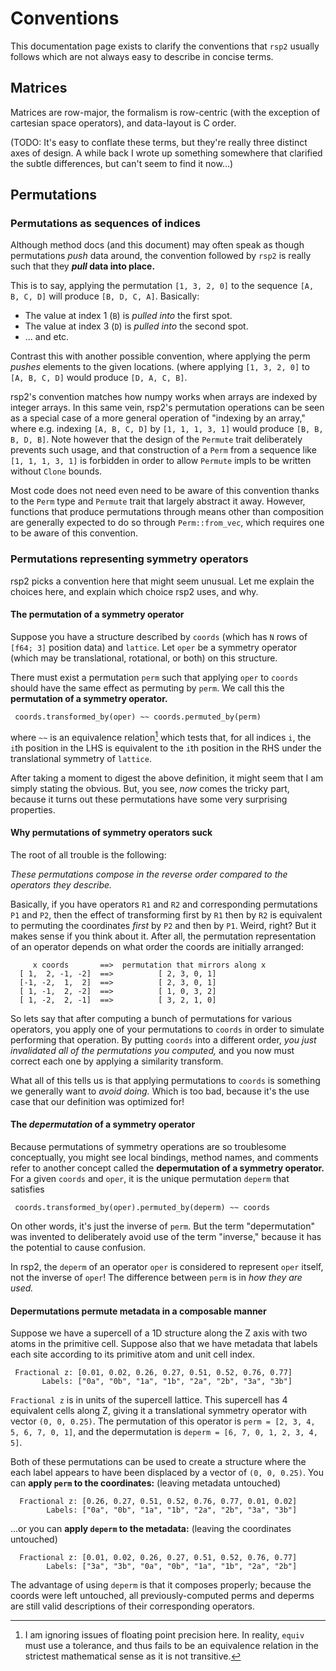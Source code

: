 # Conventions

This documentation page exists to clarify the conventions that `rsp2` usually follows which are not always easy to describe in concise terms.

## Matrices

Matrices are row-major, the formalism is row-centric (with the exception of cartesian space operators), and data-layout is C order.

(TODO: It's easy to conflate these terms, but they're really three distinct axes of design.  A while back I wrote up something somewhere that clarified the subtle differences, but can't seem to find it now...)

## Permutations
### Permutations as sequences of indices

Although method docs (and this document) may often speak as though permutations _push_ data around, the convention followed by `rsp2` is really such that they __*pull* data into place.__

This is to say, applying the permutation `[1, 3, 2, 0]` to the sequence `[A, B, C, D]` will produce `[B, D, C, A]`. Basically:

* The value at index 1 (`B`) is _pulled into_ the first spot.
* The value at index 3 (`D`) is _pulled into_ the second spot.
* ... and etc.

Contrast this with another possible convention, where applying the perm _pushes_ elements to the given locations. (where applying `[1, 3, 2, 0]` to `[A, B, C, D]` would produce `[D, A, C, B]`.

rsp2's convention matches how numpy works when arrays are indexed by integer arrays.  In this same vein, rsp2's permutation operations can be seen as a special case of a more general operation of "indexing by an array," where e.g. indexing `[A, B, C, D]` by `[1, 1, 1, 3, 1]` would produce `[B, B, B, D, B]`.  Note however that the design of the `Permute` trait deliberately prevents such usage, and that construction of a `Perm` from a sequence like `[1, 1, 1, 3, 1]` is forbidden in order to allow `Permute` impls to be written without `Clone` bounds.

Most code does not need even need to be aware of this convention thanks to the `Perm` type and `Permute` trait that largely abstract it away.  However, functions that produce permutations through means other than composition are generally expected to do so through `Perm::from_vec`, which requires one to be aware of this convention.

### Permutations representing symmetry operators

rsp2 picks a convention here that might seem unusual.  Let me explain the choices here, and explain which choice rsp2 uses, and why.

#### The permutation of a symmetry operator

Suppose you have a structure described by `coords` (which has `N` rows of `[f64; 3]` position data) and `lattice`.  Let `oper` be a symmetry operator (which may be translational, rotational, or both) on this structure.

There must exist a permutation `perm` such that applying `oper` to `coords` should have the same effect as permuting by `perm`.  We call this the **permutation of a symmetry operator.**

```text
 coords.transformed_by(oper) ~~ coords.permuted_by(perm)
```

where `~~` is an equivalence relation[^get-real] which tests that, for all indices `i`, the `i`th position in the LHS is equivalent to the `i`th position in the RHS under the translational symmetry of `lattice`.

After taking a moment to digest the above definition, it might seem that I am simply stating the obvious.  But, you see, *now* comes the tricky part, because it turns out these permutations have some very surprising properties.

[^get-real]: I am ignoring issues of floating point precision here.  In reality, `equiv` must use a tolerance, and thus fails to be an equivalence relation in the strictest mathematical sense as it is not transitive.

#### Why permutations of symmetry operators suck

The root of all trouble is the following:

*These permutations compose in the reverse order compared to the operators they describe.*

Basically, if you have operators `R1` and `R2` and corresponding permutations `P1` and `P2`, then the effect of transforming first by `R1` then by `R2` is equivalent to permuting the coordinates *first* by `P2` and then by `P1`.  Weird, right?  But it makes sense if you think about it. After all, the permutation representation of an operator depends on what order the coords are initially arranged:

```
     x coords       ==>  permutation that mirrors along x
  [ 1,  2, -1, -2]  ==>          [ 2, 3, 0, 1]
  [-1, -2,  1,  2]  ==>          [ 2, 3, 0, 1]
  [ 1, -1,  2, -2]  ==>          [ 1, 0, 3, 2]
  [ 1, -2,  2, -1]  ==>          [ 3, 2, 1, 0]

```

So lets say that after computing a bunch of permutations for various operators, you apply one of your permutations to `coords` in order to simulate performing that operation.  By putting `coords` into a different order, *you just invalidated all of the permutations you computed,* and you now must correct each one by applying a similarity transform.

What all of this tells us is that applying permutations to `coords` is something we generally want to *avoid doing.*  Which is too bad, because it's the use case that our definition was optimized for!

#### The _depermutation_ of a symmetry operator

Because permutations of symmetry operations are so troublesome conceptually, you might see local bindings, method names, and comments refer to another concept called the **depermutation of a symmetry operator.**  For a given `coords` and `oper`, it is the unique permutation `deperm` that satisfies

```
 coords.transformed_by(oper).permuted_by(deperm) ~~ coords
```

On other words, it's just the inverse of `perm`.  But the term "depermutation" was invented to deliberately avoid use of the term "inverse," because it has the potential to cause confusion.

In rsp2, the `deperm` of an operator `oper` is considered to represent `oper` itself, not the inverse of `oper`! The difference between `perm` is in *how they are used.*

#### Depermutations permute metadata in a composable manner

Suppose we have a supercell of a 1D structure along the Z axis with two atoms in the primitive cell. Suppose also that we have metadata that labels each site according to its primitive atom and unit cell index.

 ```
  Fractional z: [0.01, 0.02, 0.26, 0.27, 0.51, 0.52, 0.76, 0.77]
        Labels: ["0a", "0b", "1a", "1b", "2a", "2b", "3a", "3b"]
 ```

`Fractional z` is in units of the supercell lattice.  This supercell has 4 equivalent cells along Z, giving it a translational symmetry operator with vector `(0, 0, 0.25)`. The permutation of this operator is `perm = [2, 3, 4, 5, 6, 7, 0, 1]`, and the depermutation is `deperm = [6, 7, 0, 1, 2, 3, 4, 5]`.

Both of these permutations can be used to create a structure where the each label appears to have been displaced by a vector of `(0, 0, 0.25)`.  You can **apply `perm` to the coordinates:** (leaving metadata untouched)

```
  Fractional z: [0.26, 0.27, 0.51, 0.52, 0.76, 0.77, 0.01, 0.02]
        Labels: ["0a", "0b", "1a", "1b", "2a", "2b", "3a", "3b"]
```

...or you can **apply `deperm` to the metadata:** (leaving the coordinates untouched)

```
  Fractional z: [0.01, 0.02, 0.26, 0.27, 0.51, 0.52, 0.76, 0.77]
        Labels: ["3a", "3b", "0a", "0b", "1a", "1b", "2a", "2b"]
```

The advantage of using `deperm` is that it composes properly; because the coords were left untouched, all previously-computed perms and deperms are still valid descriptions of their corresponding operators.
